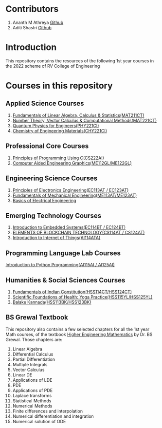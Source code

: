 # Contributors
1) Ananth M Athreya [Github](https://github.com/AnanthMAthreya)
2) Aditi Shastri [Github](https://github.com/AditiShastri)
# Introduction
This repository contains the resources of the following 1st year courses in the 2022 scheme of RV College of Engineering
# Courses in this repository
## Applied Science Courses
1) [Fundamentals of Linear Algebra, Calculus & Statistics(MAT211CT)](https://github.com/AnanthMAthreya/1st-year-resources-2022-scheme-rvce/tree/main/1st_sem/Mathematics)
2) [Number Theory, Vector Calculus & Computational Methods(MAT221CT)](https://github.com/AnanthMAthreya/1st-year-resources-2022-scheme-rvce/tree/main/2nd%20sem/Maths(22MA21C))
3) [Quantum Physics for Engineers(PHY221CI)](https://github.com/AnanthMAthreya/1st-year-resources-2022-scheme-rvce/tree/main/2nd%20sem/Physics(22PH22C))
4) [Chemistry of Engineering Materials(CHY221CI)](https://github.com/AnanthMAthreya/1st-year-resources-2022-scheme-rvce/tree/main/1st_sem/Chemistry)
## Professional Core Courses
1) [Principles of Programming Using C(CS222AI)](https://github.com/AnanthMAthreya/1st-year-resources-2022-scheme-rvce/tree/main/2nd%20sem/Programming%20in%20C(22CS23))
2) [Computer Aided Engineering Graphics(ME112GL/ME122GL)](https://github.com/AnanthMAthreya/1st-year-resources-2022-scheme-rvce/tree/main/1st_sem/CAED)
## Engineering Science Courses
1) [Principles of Electronics Engineering(EC113AT / EC123AT)](https://github.com/AnanthMAthreya/1st-year-resources-2022-scheme-rvce/tree/main/Engineering%20Science%20courses(ESC)/Electronics%20ESC)
2) [Fundamentals of Mechanical Engineering(ME113AT/ME123AT)](https://github.com/AnanthMAthreya/1st-year-resources-2022-scheme-rvce/tree/main/Engineering%20Science%20courses(ESC)/Mechanical(22ES24E))
3) [Basics of Electrical Engineering](https://github.com/AnanthMAthreya/1st-year-resources-2022-scheme-rvce/tree/main/Engineering%20Science%20courses(ESC)/Electrical%20ESC(EE113AT%2CEE123AT))
## Emerging Technology Courses
1) [Introduction to Embedded Systems(EC114BT / EC124BT)](https://github.com/AnanthMAthreya/1st-year-resources-2022-scheme-rvce/tree/main/Emerging%20Technology%20Courses(ETC)/Embedded%20systems(22EM211))
2) [ELEMENTS OF BLOCKCHAIN TECHNOLOGY(CS114AT / CS124AT)](https://github.com/AnanthMAthreya/1st-year-resources-2022-scheme-rvce/tree/main/Emerging%20Technology%20Courses(ETC)/Blockchain(CS124AT))
3) [Introduction to Internet of Things(AI114ATA)](https://github.com/AnanthMAthreya/1st-year-resources-2022-scheme-rvce/tree/main/Emerging%20Technology%20Courses(ETC)/Introduction%20to%20Internet%20of%20Things(AI114ATA))
## Programming Language Lab Courses
[Introduction to Python Programming(AI115AI / AI125AI)](https://github.com/AnanthMAthreya/1st-year-resources-2022-scheme-rvce/tree/main/Programming%20Language%20Course(PLC)/Python%20PLC)
## Humanities & Social Sciences Courses
1) [Fundamentals of Indian Constitution(HSS114CT/HSS124CT)](https://github.com/AnanthMAthreya/1st-year-resources-2022-scheme-rvce/tree/main/1st_sem/Indian%20constitution)
2) [Scientific Foundations of Health: Yoga Practice(HSS115YL/HSS125YL)](https://github.com/AnanthMAthreya/1st-year-resources-2022-scheme-rvce/tree/main/1st_sem/Indian%20constitution)
3) [Balake Kannada(HSS113BK/HSS123BK)](https://github.com/AnanthMAthreya/1st-year-resources-2022-scheme-rvce/tree/main/2nd%20sem)
## BS Grewal Textbook
This repository also contains a few selected chapters for all the 1st year Math courses, of the textbook [Higher Engineering Mathematics](https://github.com/AnanthMAthreya/1st-year-resources-2022-scheme-rvce/tree/main/BS%20Grewal%20Math%20textbook) by Dr. BS Grewal. Those chapters are:
1) Linear Algebra
2) Differential Calculus
3) Partial Differentiation
4) Multiple Integrals
5) Vector Calculus
6) Linear DE
7) Applications of LDE
8) PDE
9) Applications of PDE
10) Laplace transforms
11) Statistical Methods
12) Numerical Methods
13) Finite differences and interpolation
14) Numerical differentiation and integration
15) Numerical solution of ODE

